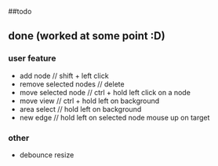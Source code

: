 
##todo


## done (worked at some point :D)

### user feature

* add node // shift + left click
* remove selected nodes // delete
* move selected node // ctrl + hold left click on a node
* move view // ctrl + hold left on background
* area select // hold left on background
* new edge // hold left on selected node mouse up on target

### other

* debounce resize
